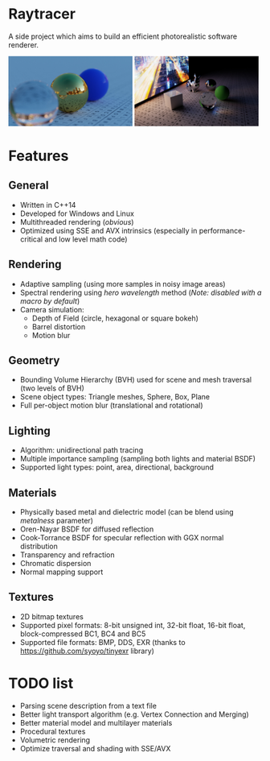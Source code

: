 # Raytracer
A side project which aims to build an efficient photorealistic software renderer.

<p float="left">
    <img width="49%" src="https://raw.githubusercontent.com/Witek902/Raytracer/master/Gallery/1.jpg">
    <img width="49%" src="https://raw.githubusercontent.com/Witek902/Raytracer/master/Gallery/2.jpg">
</p>

Features
========

General
---------

* Written in C++14
* Developed for Windows and Linux
* Multithreaded rendering (_obvious_)
* Optimized using SSE and AVX intrinsics (especially in performance-critical and low level math code)

Rendering
---------

* Adaptive sampling (using more samples in noisy image areas)
* Spectral rendering using _hero wavelength_ method (_Note: disabled with a macro by default_)
* Camera simulation:
  * Depth of Field (circle, hexagonal or square bokeh)
  * Barrel distortion
  * Motion blur
  
Geometry
--------

* Bounding Volume Hierarchy (BVH) used for scene and mesh traversal (two levels of BVH)
* Scene object types: Triangle meshes, Sphere, Box, Plane
* Full per-object motion blur (translational and rotational)

Lighting
--------
* Algorithm: unidirectional path tracing
* Multiple importance sampling (sampling both lights and material BSDF)
* Supported light types: point, area, directional, background

Materials
---------

* Physically based metal and dielectric model (can be blend using _metalness_ parameter)
* Oren-Nayar BSDF for diffused reflection
* Cook-Torrance BSDF for specular reflection with GGX normal distribution
* Transparency and refraction
* Chromatic dispersion 
* Normal mapping support

Textures
--------

* 2D bitmap textures
* Supported pixel formats: 8-bit unsigned int, 32-bit float, 16-bit float, block-compressed BC1, BC4 and BC5
* Supported file formats: BMP, DDS, EXR (thanks to https://github.com/syoyo/tinyexr library)


TODO list
=========

* Parsing scene description from a text file
* Better light transport algorithm (e.g. Vertex Connection and Merging)
* Better material model and multilayer materials
* Procedural textures
* Volumetric rendering
* Optimize traversal and shading with SSE/AVX
